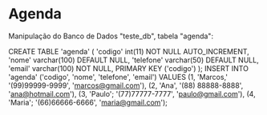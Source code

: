 # Agenda
Manipulação do Banco de Dados "teste_db", tabela "agenda":

CREATE TABLE 'agenda' (
'codigo' int(11) NOT NULL AUTO_INCREMENT,
'nome' varchar(100) DEFAULT NULL,
'telefone' varchar(50) DEFAULT NULL,
'email' varchar(100) NOT NULL,
PRIMARY KEY ('codigo')
);
INSERT INTO 'agenda' ('codigo', 'nome', 'telefone', 'email') VALUES
(1, 'Marcos,' '(99)99999-9999', 'marcos@gmail.com'),
(2, 'Ana', '(88) 88888-8888', 'ana@hotmail.com'),
(3, 'Paulo'; '(77)77777-7777', 'paulo@gmail.com'),
(4, 'Maria'; '(66)66666-6666', 'maria@gmail.com');
